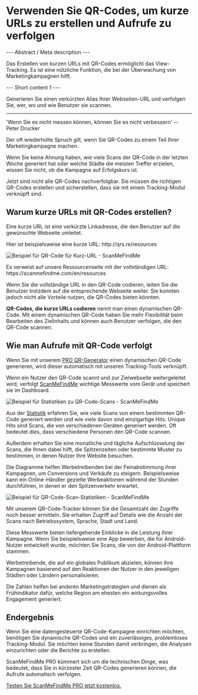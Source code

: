 <h1>Verwenden Sie QR-Codes, um kurze URLs zu erstellen und Aufrufe zu verfolgen</h1>

--- Abstract / Meta description ---

Das Erstellen von kurzen URLs mit QR-Codes ermöglicht das View-Tracking. Es ist eine nützliche Funktion, die bei der Überwachung von Marketingkampagnen hilft.

--- Short content 1 ---

Generieren Sie einen verkürzten Alias Ihrer Webseiten-URL und verfolgen Sie, wer, wo und wie Benutzer sie scannen.

----------

<p><span class="font-italic">'Wenn Sie es nicht messen können, können Sie es nicht verbessern'</span> -- Peter Drucker</p>
<p>Der oft wiederholte Spruch gilt, wenn Sie QR-Codes zu einem Teil Ihrer Marketingkampagne machen.</p>
<p>Wenn Sie keine Ahnung haben, wie viele Scans der QR-Code in der letzten Woche generiert hat oder welche Städte die meisten Treffer erzielen, wissen Sie nicht, ob die Kampagne auf Erfolgskurs ist.</p>
<p>Jetzt sind nicht alle QR-Codes nachverfolgbar. Sie müssen die richtigen QR-Codes erstellen und sicherstellen, dass sie mit einem Tracking-Modul verknüpft sind.</p>
<h2>Warum kurze URLs mit QR-Codes erstellen?</h2>
<p>Eine kurze URL ist eine verkürzte Linkadresse, die den Benutzer auf die gewünschte Webseite umleitet.</p>

<p>Hier ist beispielsweise eine kurze URL: <span class="font-italic">http://qrs.re/resources</span></p>

<p class="imageholder"><img src="https://media.scanmefindme.com/blog/about_dynamic_url/files/img 1 - qr.png" alt="Beispiel für QR-Code für Kurz-URL - ScanMeFindMe"></p>

<p>Es verweist auf unsere Ressourcenseite mit der vollständigen URL: <span class="font-italic">https://scanmefindme.com/en/resources</span></p>

<p>Wenn Sie die vollständige URL in den QR-Code codieren, leiten Sie die Benutzer trotzdem auf die entsprechende Webseite weiter. Sie konnten jedoch nicht alle Vorteile nutzen, die QR-Codes bieten könnten.</p>

<p><strong>QR-Codes, die kurze URLs codieren</strong> nennt man einen dynamischen QR-Code. Mit einem dynamischen QR-Code haben Sie mehr Flexibilität beim Bearbeiten des Zielinhalts und können auch Benutzer verfolgen, die den QR-Code scannen.</p>
<h2>Wie man Aufrufe mit QR-Code verfolgt</h2>
<p>Wenn Sie mit unserem <a href="#pro">PRO QR-Generator</a> einen dynamischen QR-Code generieren, wird dieser automatisch mit unseren Tracking-Tools verknüpft.</p>

<p>Wenn ein Nutzer den QR-Code scannt und zur Zielwebseite weitergeleitet wird, verfolgt <a href="#static:url">ScanMeFindMe</a> wichtige Messwerte vom Gerät und speichert sie im Dashboard.</p >

<p class="imageholder"><img src="https://media.scanmefindme.com/blog/about_dynamic_url/files/img 2 - total scans.png" alt="Beispiel für Statistiken zu QR-Code-Scans - ScanMeFindMe"></p>

<p>Aus der <a href="#article:about_statistics" title="Scans-Statistik für dynamische QR-Codes">Statistik</a> erfahren Sie, wie viele Scans von einem bestimmten QR-Code generiert werden und wie viele davon sind einzigartige Hits. Unique Hits sind Scans, die von verschiedenen Geräten generiert werden. Oft bedeutet dies, dass verschiedene Personen den QR-Code scannen.</p>

<p>Außerdem erhalten Sie eine monatliche und tägliche Aufschlüsselung der Scans, die Ihnen dabei hilft, die Spitzenzeiten oder bestimmte Muster zu bestimmen, in denen Nutzer Ihre Website besuchen.</p>

<p>Die Diagramme helfen Werbetreibenden bei der Feinabstimmung ihrer Kampagnen, um Conversions und Verkäufe zu steigern. Beispielsweise kann ein Online-Händler gezielte Werbeaktionen während der Stunden durchführen, in denen er den Spitzenverkehr erwartet.</p>

<p class="imageholder"><img src="https://media.scanmefindme.com/blog/about_dynamic_url/files/img 3 - scans by.png" alt="Beispiel für QR-Code-Scan-Statistiken - ScanMeFindMe"></p>

<p>Mit unserem QR-Code-Tracker können Sie die Gesamtzahl der Zugriffe noch besser ermitteln. Sie erhalten Zugriff auf Details wie die Anzahl der Scans nach Betriebssystem, Sprache, Stadt und Land.</p>

<p>Diese Messwerte bieten tiefergehende Einblicke in die Leistung Ihrer Kampagne. Wenn Sie beispielsweise eine App bewerben, die für Android-Nutzer entwickelt wurde, möchten Sie Scans, die von der Android-Plattform stammen.</p>

<p>Werbetreibende, die auf ein globales Publikum abzielen, können ihre Kampagnen basierend auf den Reaktionen der Nutzer in den jeweiligen Städten oder Ländern personalisieren.</p>

<p>Die Zahlen helfen bei anderen Marketingstrategien und dienen als Frühindikator dafür, welche Region am ehesten ein wirkungsvolles Engagement generiert.</p>
<h2>Endergebnis</h2>
<p>Wenn Sie eine datengesteuerte QR-Code-Kampagne einrichten möchten, benötigen Sie dynamische QR-Codes und ein zuverlässiges, problemloses Tracking-Modul. Sie möchten keine Stunden damit verbringen, die Analysen einzurichten oder die Berichte zu erstellen.</p>

<p>ScanMeFindMe PRO kümmert sich um die technischen Dinge, was bedeutet, dass Sie in kürzester Zeit QR-Codes generieren können, die Aufrufe automatisch verfolgen.</p>

<p><a href="#pro">Testen Sie ScanMeFindMe PRO jetzt kostenlos.</a></p>
